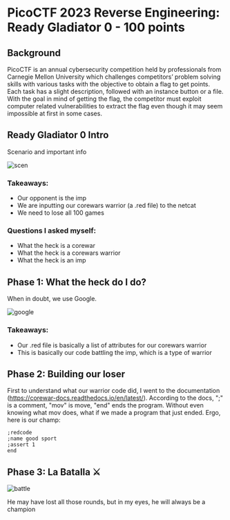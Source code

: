 # PicoCTF 2023 Reverse Engineering: Ready Gladiator 0 - 100 points

## Background
PicoCTF is an annual cybersecurity competition held by professionals from Carnegie Mellon University which challenges competitors’ problem solving skills with various tasks with the objective to obtain a flag to get points. Each task has a slight description, followed with an instance button or a file. With the goal in mind of getting the flag, the competitor must exploit computer related vulnerabilities to extract the flag even though it may seem impossible at first in some cases.

## Ready Gladiator 0 Intro
Scenario and important info

![scen](https://cdn.discordapp.com/attachments/803021452797411348/1087117731255570645/image.png)

### Takeaways:
* Our opponent is the imp
* We are inputting our corewars warrior (a .red file) to the netcat
* We need to lose all 100 games

### Questions I asked myself:
* What the heck is a corewar
* What the heck is a corewars warrior
* What the heck is an imp

## Phase 1: What the heck do I do?
When in doubt, we use Google.

![google](https://cdn.discordapp.com/attachments/803021452797411348/1087118842913902632/image.png)

### Takeaways:
* Our .red file is basically a list of attributes for our corewars warrior
* This is basically our code battling the imp, which is a type of warrior

## Phase 2: Building our loser
First to understand what our warrior code did, I went to the documentation (https://corewar-docs.readthedocs.io/en/latest/). According to the docs, ";" is a comment, "mov" is move, "end" ends the program. Without even knowing what mov does, what if we made a program that just ended. Ergo, here is our champ:
```
;redcode
;name good sport
;assert 1
end
```

## Phase 3: La Batalla  ⚔️
![battle](https://cdn.discordapp.com/attachments/803021452797411348/1087122187372204052/image.png)

He may have lost all those rounds, but in my eyes, he will always be a champion

